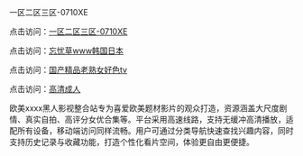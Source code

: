 一区二区三区-0710XE

点击访问：<a href="https://heiliaoxqkkct.pages.dev">一区二区三区-0710XE</a>

点击访问：<a href="https://heiliaoxwd5i8.pages.dev">忘忧草www韩国日本</a>

点击访问：<a href="https://heiliaowzu4ur.pages.dev">国产精品老熟女好色tv</a>

点击访问：<a href="https://heiliaozj3tjd.pages.dev">高清成人</a>

欧美xxxx黑人影视整合站专为喜爱欧美题材影片的观众打造，资源涵盖大尺度剧情、真实自拍、高评分女优合集等。平台采用高速线路，支持无缓冲高清播放，适配所有设备，移动端访问同样流畅。用户可通过分类导航快速查找兴趣内容，同时支持历史记录与收藏功能，打造个性化看片空间，体验更自由更便捷。

<span style="display:none;">[Canonical link](https://github.com/qaz20250710/qaz18 ）</span>
